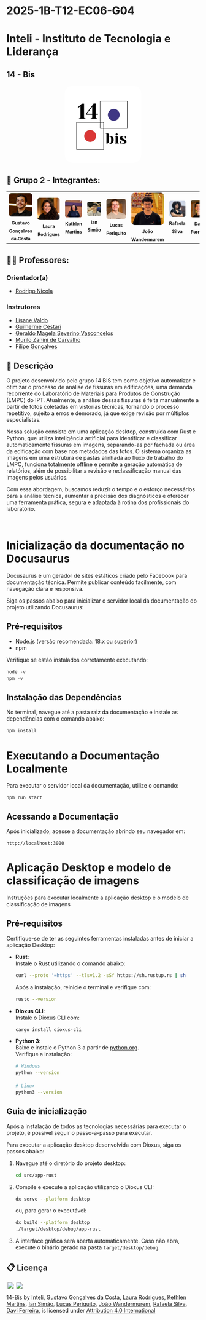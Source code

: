 # 2025-1B-T12-EC06-G04

# Inteli - Instituto de Tecnologia e Liderança


##  14 - Bis

<div align="center">
<img src="assets/14bis-logo.png" style="border-radius: 10%; width: 200px;" alt="Logo 14-Bis"/><br>
</div>

## 👥 Grupo 2 - Integrantes:

<div align="center">
<table>
<tr>
<td align="center">
<a href="https://www.linkedin.com/in/Gustavo-daCosta/">
<img src="assets/Gustavo.png" style="border-radius: 10%; width: 200px;" alt="Gustavo Gonçalves da Costa"/><br>
<sub><b>Gustavo Gonçalves da Costa</b></sub>
</a>
</td>

<td align="center">
<a href="https://www.linkedin.com/in/laura-rodrigues31/">
<img src="assets/Laura.png" style="border-radius: 10%; width: 200px;" alt="Laura Rodrigues"/><br>
<sub><b>Laura Rodrigues</b></sub>
</a>
</td>

<td align="center">
<a href="https://www.linkedin.com/in/kethlenmartins/">
<img src="assets/Kethlen.png" style="border-radius: 10%; width: 200px;" alt="Kethlen Martins"/><br>
<sub><b>Kethlen Martins</b></sub>
</a>
</td>

<td align="center">
<a href="https://www.linkedin.com/in/ian-pereira-simao/">
<img src="assets/Ian.png" style="border-radius: 10%; width: 200px;" alt="Ian Simão"/><br>
<sub><b>Ian Simão</b></sub>
</a>
</td>

<td align="center">
<a href="https://www.linkedin.com/in/lucas-periquito-costa/">
<img src="assets/Lucas.png" style="border-radius: 10%; width: 200px;" alt="Lucas Periquito"/><br>
<sub><b>Lucas Periquito</b></sub>
</a>
</td>

<td align="center">
<a href="https://www.linkedin.com/in/joão-v-wandermurem/">
<img src="assets/Joao.png" style="border-radius: 10%; width: 200px;" alt="João Wandermurem"/><br>
<sub><b>João Wandermurem</b></sub>
</a>
</td>

<td align="center">
<a href="https://www.linkedin.com/in/rafaela-s-o-lima/">
<img src="assets/Rafaela.png" style="border-radius: 10%; width: 200px;" alt="Rafaela Silva"/><br>
<sub><b>Rafaela Silva</b></sub>
</a>
</td>

<td align="center">
<a href="https://www.linkedin.com/in/davioliveiraferreira/">
<img src="assets/Davi.png" style="border-radius: 10%; width: 200px;" alt="Davi Ferreira"/><br>
<sub><b>Davi Ferreira</b></sub>
</a>
</td>
</tr>
</table>
</div>


## 👩‍🏫 Professores:

### Orientador(a) 
- [Rodrigo Nicola](https://www.linkedin.com/in/rodrigo-mangoni-nicola-537027158/)

### Instrutores
- [Lisane Valdo](https://www.linkedin.com/in/lisane-valdo/)
- [Guilherme Cestari](https://www.linkedin.com/in/gui-cestari/)
- [Geraldo Magela Severino Vasconcelos](https://www.linkedin.com/in/geraldo-magela-severino-vasconcelos-22b1b220/)
- [Murilo Zanini de Carvalho](https://www.linkedin.com/in/murilo-zanini-de-carvalho-0980415b/)
- [Filipe Gonçalves](https://www.linkedin.com/in/filipe-gon%C3%A7alves-08a55015b/)

## 📜 Descrição

O projeto desenvolvido pelo grupo 14 BIS tem como objetivo automatizar e otimizar o processo de análise de fissuras em edificações, uma demanda recorrente do Laboratório de Materiais para Produtos de Construção (LMPC) do IPT. Atualmente, a análise dessas fissuras é feita manualmente a partir de fotos coletadas em vistorias técnicas, tornando o processo repetitivo, sujeito a erros e demorado, já que exige revisão por múltiplos especialistas.

Nossa solução consiste em uma aplicação desktop, construída com Rust e Python, que utiliza inteligência artificial para identificar e classificar automaticamente fissuras em imagens, separando-as por fachada ou área da edificação com base nos metadados das fotos. O sistema organiza as imagens em uma estrutura de pastas alinhada ao fluxo de trabalho do LMPC, funciona totalmente offline e permite a geração automática de relatórios, além de possibilitar a revisão e reclassificação manual das imagens pelos usuários.

Com essa abordagem, buscamos reduzir o tempo e o esforço necessários para a análise técnica, aumentar a precisão dos diagnósticos e oferecer uma ferramenta prática, segura e adaptada à rotina dos profissionais do laboratório.
 
<br/>

# Inicialização da documentação no Docusaurus

Docusaurus é um gerador de sites estáticos criado pelo Facebook para documentação técnica. Permite publicar conteúdo facilmente, com navegação clara e responsiva.

Siga os passos abaixo para inicializar o servidor local da documentação do projeto utilizando Docusaurus:

## Pré-requisitos
* Node.js (versão recomendada: 18.x ou superior)
* npm 

Verifique se estão instalados corretamente executando:
```python
node -v
npm -v 
```
## Instalação das Dependências
No terminal, navegue até a pasta raiz da documentação e instale as dependências com o comando abaixo:

```python
npm install

```

# Executando a Documentação Localmente
Para executar o servidor local da documentação, utilize o comando:

```
npm run start
```

## Acessando a Documentação
Após inicializado, acesse a documentação abrindo seu navegador em:
```
http://localhost:3000
````

# Aplicação Desktop e modelo de classificação de imagens

Instruções para executar localmente a aplicação desktop e o modelo de classificação de imagens

## Pré-requisitos

Certifique-se de ter as seguintes ferramentas instaladas antes de iniciar a aplicação Desktop:

- **Rust**:  
    Instale o Rust utilizando o comando abaixo:  
    ```bash
    curl --proto '=https' --tlsv1.2 -sSf https://sh.rustup.rs | sh
    ```
    Após a instalação, reinicie o terminal e verifique com:
    ```bash
    rustc --version
    ```

- **Dioxus CLI**:  
    Instale o Dioxus CLI com:
    ```bash
    cargo install dioxus-cli
    ```

- **Python 3**:  
    Baixe e instale o Python 3 a partir de [python.org](https://www.python.org/downloads/).  
    Verifique a instalação:
    ```bash
    # Windows
    python --version

    # Linux
    python3 --version
    ```

## Guia de inicialização

Após a instalação de todos as tecnologias necessárias para executar o projeto, é possível seguir o passo-a-passo para executar.

Para executar a aplicação desktop desenvolvida com Dioxus, siga os passos abaixo:

1. Navegue até o diretório do projeto desktop:
    ```bash
    cd src/app-rust
    ```

2. Compile e execute a aplicação utilizando o Dioxus CLI:
    ```bash
    dx serve --platform desktop
    ```
    ou, para gerar o executável:
    ```bash
    dx build --platform desktop
    ./target/desktop/debug/app-rust
    ```

3. A interface gráfica será aberta automaticamente. Caso não abra, execute o binário gerado na pasta `target/desktop/debug`.

## 📋 Licença

<img style="height:22px!important;margin-left:3px;vertical-align:text-bottom;" src="https://mirrors.creativecommons.org/presskit/icons/cc.svg?ref=chooser-v1"> <img style="height:22px!important;margin-left:3px;vertical-align:text-bottom;" src="https://mirrors.creativecommons.org/presskit/icons/by.svg?ref=chooser-v1">
<p xmlns:cc="http://creativecommons.org/ns#" xmlns:dct="http://purl.org/dc/terms/">
  <a property="dct:title" rel="cc:attributionURL" href="https://github.com/Inteli-College/2025-1A-T12-EC05-G02">14-Bis</a> 
  by 
  <a rel="cc:attributionURL dct:creator" property="cc:attributionName" href="https://www.inteli.edu.br/">Inteli</a>, 
  <a href="https://www.linkedin.com/in/Gustavo-daCosta/">Gustavo Gonçalves da Costa</a>, 
  <a href="https://www.linkedin.com/in/laura-rodrigues31/">Laura Rodrigues</a>, 
  <a href="https://www.linkedin.com/in/kethlenmartins/">Kethlen Martins</a>, 
  <a href="https://www.linkedin.com/in/ian-pereira-simao/">Ian Simão</a>, 
  <a href="https://www.linkedin.com/in/lucas-periquito-costa/">Lucas Periquito</a>, 
  <a href="https://www.linkedin.com/in/joão-v-wandermurem/">João Wandermurem</a>, 
  <a href="https://www.linkedin.com/in/rafaela-s-o-lima/">Rafaela Silva</a>, 
  <a href="https://www.linkedin.com/in/davioliveiraferreira/">Davi Ferreira</a>,  
  is licensed under 
  <a href="http://creativecommons.org/licenses/by/4.0/?ref=chooser-v1" target="_blank" rel="license noopener noreferrer" style="display:inline-block;">
    Attribution 4.0 International
  </a>
</p>
